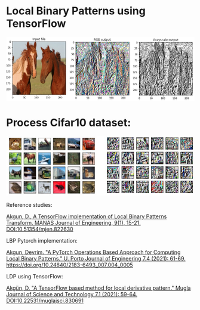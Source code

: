 # Local Binary Patterns using TensorFlow
![alt text](images/lpb_rgb_gray.png)

# Process Cifar10 dataset:

![alt text](images/cifar10_rgb_lbp.jpg)



Reference studies:

[Akgun, D., A TensorFlow implementation of Local Binary Patterns Transform. MANAS Journal of Engineering, 9(1), 15-21. DOI:10.51354/mjen.822630](https://www.researchgate.net/publication/363250644_A_TensorFlow_implementation_of_Local_Binary_Patterns_Transform)

LBP Pytorch implementation:

[Akgun, Devrim. "A PyTorch Operations Based Approach for Computing Local Binary Patterns." U. Porto Journal of Engineering 7.4 (2021): 61-69. https://doi.org/10.24840/2183-6493_007.004_0005 ](https://www.researchgate.net/publication/356572689_PyTorch_Operations_Based_Approach_for_Computing_Local_Binary_Patterns)

LDP using TensorFlow:

[Akgün, D. "A TensorFlow based method for local derivative pattern." Mugla Journal of Science and Technology 7.1 (2021): 59-64. DOI:10.22531/muglajsci.830691](https://www.researchgate.net/publication/349905348_TensorFlow_Accelerated_Feature_Extraction_Using_Local_Derivative_Pattern)
